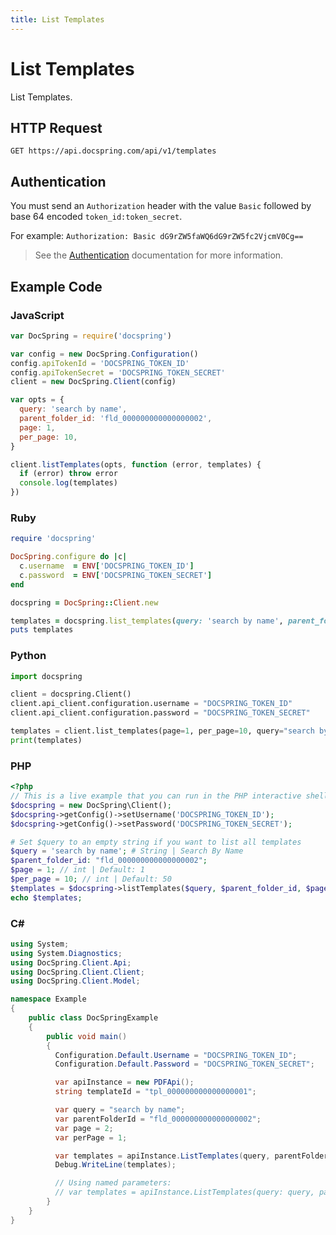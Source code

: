 ```yaml
---
title: List Templates
---
```


# List Templates

List Templates.

## HTTP Request

`GET https://api.docspring.com/api/v1/templates`

## Authentication

You must send an `Authorization` header with the value `Basic` followed by base 64 encoded `token_id:token_secret`.

For example: `Authorization: Basic dG9rZW5faWQ6dG9rZW5fc2VjcmV0Cg==`

> See the [Authentication](../install-api-client/authentication) documentation for more information.

## Example Code

### JavaScript

```javascript
var DocSpring = require('docspring')

var config = new DocSpring.Configuration()
config.apiTokenId = 'DOCSPRING_TOKEN_ID'
config.apiTokenSecret = 'DOCSPRING_TOKEN_SECRET'
client = new DocSpring.Client(config)

var opts = {
  query: 'search by name',
  parent_folder_id: 'fld_000000000000000002',
  page: 1,
  per_page: 10,
}

client.listTemplates(opts, function (error, templates) {
  if (error) throw error
  console.log(templates)
})
```

### Ruby

```ruby
require 'docspring'

DocSpring.configure do |c|
  c.username  = ENV['DOCSPRING_TOKEN_ID']
  c.password  = ENV['DOCSPRING_TOKEN_SECRET']
end

docspring = DocSpring::Client.new

templates = docspring.list_templates(query: 'search by name', parent_folder_id: 'fld_000000000000000002', page: 1, per_page: 10)
puts templates
```

### Python

```python
import docspring

client = docspring.Client()
client.api_client.configuration.username = "DOCSPRING_TOKEN_ID"
client.api_client.configuration.password = "DOCSPRING_TOKEN_SECRET"

templates = client.list_templates(page=1, per_page=10, query="search by name")
print(templates)
```

### PHP

```php
<?php
// This is a live example that you can run in the PHP interactive shell (php -a)
$docspring = new DocSpring\Client();
$docspring->getConfig()->setUsername('DOCSPRING_TOKEN_ID');
$docspring->getConfig()->setPassword('DOCSPRING_TOKEN_SECRET');

# Set $query to an empty string if you want to list all templates
$query = 'search by name'; # String | Search By Name
$parent_folder_id: "fld_000000000000000002";
$page = 1; // int | Default: 1
$per_page = 10; // int | Default: 50
$templates = $docspring->listTemplates($query, $parent_folder_id, $page, $per_page);
echo $templates;
```

### C#

```csharp
using System;
using System.Diagnostics;
using DocSpring.Client.Api;
using DocSpring.Client.Client;
using DocSpring.Client.Model;

namespace Example
{
    public class DocSpringExample
    {
        public void main()
        {
          Configuration.Default.Username = "DOCSPRING_TOKEN_ID";
          Configuration.Default.Password = "DOCSPRING_TOKEN_SECRET";

          var apiInstance = new PDFApi();
          string templateId = "tpl_000000000000000001";

          var query = "search by name";
          var parentFolderId = "fld_000000000000000002";
          var page = 2;
          var perPage = 1;

          var templates = apiInstance.ListTemplates(query, parentFolderId, page, perPage);
          Debug.WriteLine(templates);

          // Using named parameters:
          // var templates = apiInstance.ListTemplates(query: query, page: page, perPage: perPage);
        }
    }
}
```
